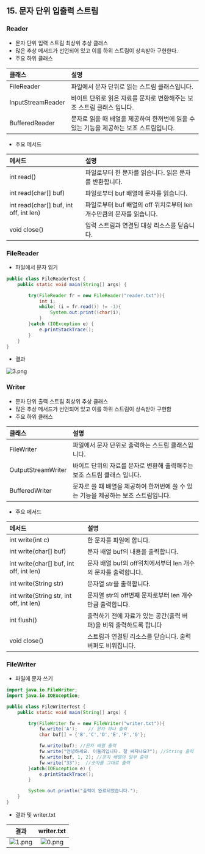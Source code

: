 ## 15. 문자 단위 입출력 스트림

### Reader

- 문자 단위 입력 스트림 최상위 추상 클래스
- 많은 추상 메서드가 선언되어 있고 이를 하위 스트림이 상속받아 구현한다.
- 주요 하위 클래스

|클래스|설명|
|:-|:-|
|FileReader|파일에서 문자 단위로 읽는 스트림 클래스입니다.|
|InputStreamReader|바이트 단위로 읽은 자료를 문자로 변환해주는 보조 스트림 클래스 입니다.|
|BufferedReader|문자로 읽을 때 배열을 제공하여 한꺼번에 읽을 수 있는 기능을 제공하는 보조 스트림입니다.|

- 주요 메서드

|메서드|설명|
|:-|:-|
|int read()|파일로부터 한 문자를 읽습니다. 읽은 문자를 반환합니다.|
|int read(char[] buf)|파일로부터 buf 배열에 문자를 읽습니다.|
|int read(char[] buf, int off, int len)|파일로부터 buf 배열의 off 위치로부터 len 개수만큼의 문자를 읽습니다.|
|void close()|입력 스트림과 연결된 대상 리소스를 닫습니다.|

### FileReader

- 파일에서 문자 읽기

```java
public class FileReaderTest {
    public static void main(String[] args) {

        try(FileReader fr = new FileReader("reader.txt")){
            int i;
            while( (i = fr.read()) != -1){
                System.out.print((char)i);
            }
        }catch (IOException e) {
            e.printStackTrace();
        }
    }
}
```

- 결과

![3.png](https://t1.daumcdn.net/cafeattach/1Dzpp/648db16d432e802e715c487482f6cd0c6bef109d)

### Writer

- 문자 단위 출력 스트림 최상위 추상 클래스
- 많은 추상 메서드가 선언되어 있고 이를 하위 스트림이 상속받아 구현함
- 주요 하위 클래스

|클래스|설명|
|:-|:-|
|FileWriter|파일에서 문자 단위로 출력하는 스트림 클래스입니다.|
|OutputStreamWriter|바이트 단위의 자료를 문자로 변환해 출력해주는 보조 스트림 클래스 입니다.|
|BufferedWriter|문자로 쓸 때 배열을 제공하여 한꺼번에 쓸 수 있는 기능을 제공하는 보조 스트림입니다.|

- 주요 메서드

|메서드|설명|
|:-|:-|
|int write(int c)|한 문자를 파일에 합니다.|
|int write(char[] buf)|문자 배열 buf의 내용을 출력합니다.|
|int write(char[] buf, int off, int len)|문자 배열 buf의 off위치에서부터 len 개수의 문자를 출력합니다.|
|int write(String str)|문자열 str을 출력합니다.|
|int write(String str, int off, int len)|문자열 str의 off번째 문자로부터 len 개수만큼 출력합니다.|
|int flush()|출력하기 전에 자료가 있는 공간(출력 버퍼)을 비워 출력하도록 합니다|
|void close()|스트림과 연결된 리소스를 닫습니다. 출력 버퍼도 비워집니다.|

### FileWriter

- 파일에 문자 쓰기

```java
import java.io.FileWriter;
import java.io.IOException;

public class FileWriterTest {
    public static void main(String[] args) {

        try(FileWriter fw = new FileWriter("writer.txt")){
            fw.write('A');    // 문자 하나 출력
            char buf[] = {'B','C','D','E','F','G'};

            fw.write(buf); //문자 배열 출력
            fw.write("안녕하세요. 이둘리입니다. 잘 써지나요?"); //String 출력
            fw.write(buf, 1, 2); //문자 배열의 일부 출력
            fw.write("33");  //숫자를 그대로 출력
        }catch(IOException e) {
            e.printStackTrace();
        }

        System.out.println("출력이 완료되었습니다.");
    }
}
```

- 결과 및 writer.txt

|결과|writer.txt|
|:-:|:-:|
|![1.png](https://t1.daumcdn.net/cafeattach/1Dzpp/e638331767a2cd8b2f603f8df949ce96cd412bad)|![0.png](https://t1.daumcdn.net/cafeattach/1Dzpp/94b9701c7606117f3040b84c0533421b83548a9d)|